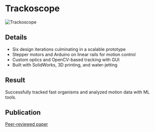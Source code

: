 # Trackoscope

![Trackoscope](../../images/Trackoscope.png)

## Details

- Six design iterations culminating in a scalable prototype
- Stepper motors and Arduino on linear rails for motion control
- Custom optics and OpenCV-based tracking with GUI
- Built with SolidWorks, 3D printing, and water-jetting

## Result

Successfully tracked fast organisms and analyzed motion data with ML tools.

## Publication

[Peer-reviewed paper](https://doi.org/10.1371/journal.pone.0306700)